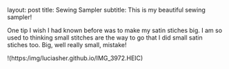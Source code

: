layout: post
title: Sewing Sampler
subtitle: This is my beautiful sewing sampler!

One tip I wish I had known before was to make my satin stiches big. 
I am so used to thinking small stitches are the way to go that I did small satin stiches too.
Big, well really small, mistake!

!(https:/img/luciasher.github.io/IMG_3972.HEIC)

